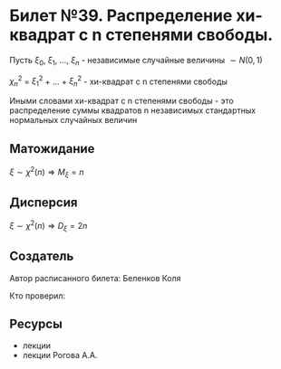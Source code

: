 # Билет №39. Распределение хи-квадрат с n степенями свободы.
Пусть $\xi_0$, $\xi_1$, ..., $\xi_n$ - независимые случайные величины $\sim N(0, 1)$

$\chi_n^2$ = $\xi_1^2$ + ... + $\xi_n^2$ - хи-квадрат с n степенями свободы

Иными словами хи-квадрат с n степенями свободы - это распределение суммы квадратов n независимых стандартных нормальных случайных величин
## Матожидание
$\xi \sim \chi^2(n) \Rightarrow M_{\xi} = n$ 
## Дисперсия
$\xi \sim \chi^2(n) \Rightarrow D_{\xi} = 2n$ 
## Создатель

Автор расписанного билета: Беленков Коля

Кто проверил:


## Ресурсы
- лекции
- лекции Рогова А.А.
